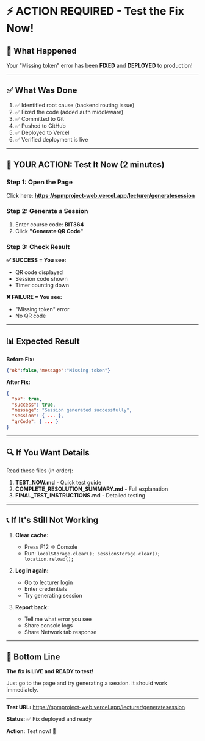 # ⚡ ACTION REQUIRED - Test the Fix Now!

## 🎯 What Happened

Your "Missing token" error has been **FIXED** and **DEPLOYED** to production!

---

## ✅ What Was Done

1. ✅ Identified root cause (backend routing issue)
2. ✅ Fixed the code (added auth middleware)
3. ✅ Committed to Git
4. ✅ Pushed to GitHub
5. ✅ Deployed to Vercel
6. ✅ Verified deployment is live

---

## 🚀 YOUR ACTION: Test It Now (2 minutes)

### Step 1: Open the Page
Click here: **https://spmproject-web.vercel.app/lecturer/generatesession**

### Step 2: Generate a Session
1. Enter course code: **BIT364**
2. Click **"Generate QR Code"**

### Step 3: Check Result

**✅ SUCCESS = You see:**
- QR code displayed
- Session code shown
- Timer counting down

**❌ FAILURE = You see:**
- "Missing token" error
- No QR code

---

## 📊 Expected Result

**Before Fix:**
```json
{"ok":false,"message":"Missing token"}
```

**After Fix:**
```json
{
  "ok": true,
  "success": true,
  "message": "Session generated successfully",
  "session": { ... },
  "qrCode": { ... }
}
```

---

## 🔍 If You Want Details

Read these files (in order):
1. **TEST_NOW.md** - Quick test guide
2. **COMPLETE_RESOLUTION_SUMMARY.md** - Full explanation
3. **FINAL_TEST_INSTRUCTIONS.md** - Detailed testing

---

## 📞 If It's Still Not Working

1. **Clear cache:**
   - Press F12 → Console
   - Run: `localStorage.clear(); sessionStorage.clear(); location.reload();`

2. **Log in again:**
   - Go to lecturer login
   - Enter credentials
   - Try generating session

3. **Report back:**
   - Tell me what error you see
   - Share console logs
   - Share Network tab response

---

## 🎉 Bottom Line

**The fix is LIVE and READY to test!**

Just go to the page and try generating a session. It should work immediately.

---

**Test URL:** https://spmproject-web.vercel.app/lecturer/generatesession

**Status:** ✅ Fix deployed and ready

**Action:** Test now! 🚀